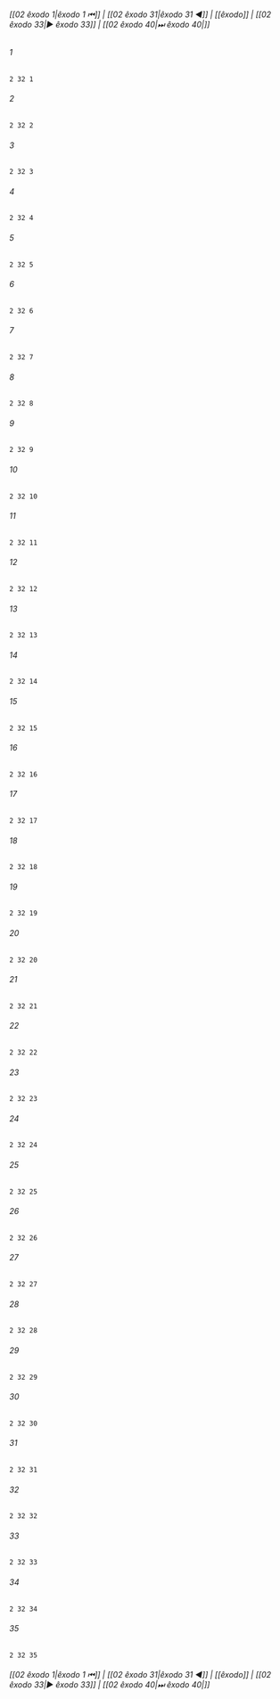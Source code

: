 
###### [[02 êxodo 1|êxodo 1 ⏮]] | [[02 êxodo 31|êxodo 31 ◀]] | [[êxodo]] | [[02 êxodo 33|▶ êxodo 33]] | [[02 êxodo 40|⏭ êxodo 40|]]

###### 1
``` verse
2 32 1 
```
###### 2
``` verse
2 32 2 
```
###### 3
``` verse
2 32 3 
```
###### 4
``` verse
2 32 4 
```
###### 5
``` verse
2 32 5 
```
###### 6
``` verse
2 32 6 
```
###### 7
``` verse
2 32 7 
```
###### 8
``` verse
2 32 8 
```
###### 9
``` verse
2 32 9 
```
###### 10
``` verse
2 32 10 
```
###### 11
``` verse
2 32 11 
```
###### 12
``` verse
2 32 12 
```
###### 13
``` verse
2 32 13 
```
###### 14
``` verse
2 32 14 
```
###### 15
``` verse
2 32 15 
```
###### 16
``` verse
2 32 16 
```
###### 17
``` verse
2 32 17 
```
###### 18
``` verse
2 32 18 
```
###### 19
``` verse
2 32 19 
```
###### 20
``` verse
2 32 20 
```
###### 21
``` verse
2 32 21 
```
###### 22
``` verse
2 32 22 
```
###### 23
``` verse
2 32 23 
```
###### 24
``` verse
2 32 24 
```
###### 25
``` verse
2 32 25 
```
###### 26
``` verse
2 32 26 
```
###### 27
``` verse
2 32 27 
```
###### 28
``` verse
2 32 28 
```
###### 29
``` verse
2 32 29 
```
###### 30
``` verse
2 32 30 
```
###### 31
``` verse
2 32 31 
```
###### 32
``` verse
2 32 32 
```
###### 33
``` verse
2 32 33 
```
###### 34
``` verse
2 32 34 
```
###### 35
``` verse
2 32 35 
```

###### [[02 êxodo 1|êxodo 1 ⏮]] | [[02 êxodo 31|êxodo 31 ◀]] | [[êxodo]] | [[02 êxodo 33|▶ êxodo 33]] | [[02 êxodo 40|⏭ êxodo 40|]]


